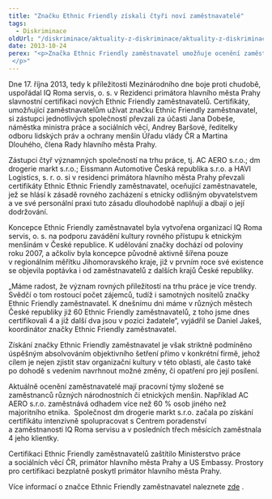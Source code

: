 ```yaml
---
title: "Značku Ethnic Friendly získali čtyři noví zaměstnavatelé"
tags:
  - Diskriminace
oldUrl: "/diskriminace/aktuality-z-diskriminace/aktuality-z-diskriminace-2013/znacku-ethnic-friendly-ziskali-ctyri-novi-zamestnavatele/"
date: 2013-10-24
perex: "<p>Značka Ethnic Friendly zaměstnavatel umožňuje ocenění zaměstnavatelů, kteří se hlásí k zásadě rovného zacházení s etnicky odlišným obyvatelstvem a ve své personální praxi tuto zásadu dlouhodobě naplňují a dbají o její dodržování. </p>"
---
```


<!-- imported from the old website -->

<p class="align-blok">Dne 17. října 2013, tedy k příležitosti Mezinárodního dne boje proti chudobě, uspořádal IQ Roma servis, o. s. v Rezidenci primátora hlavního města Prahy slavnostní certifikaci nových Ethnic Friendly zaměstnavatelů. Certifikáty, umožňující zaměstnavatelům užívat značku Ethnic Friendly zaměstnavatel, si zástupci jednotlivých společností převzali za účasti Jana Dobeše, náměstka ministra práce a sociálních věcí, Andrey Baršové, ředitelky odboru lidských práv a ochrany menšin Úřadu vlády ČR a Martina Dlouhého, člena Rady hlavního města Prahy.</p><p class="align-blok">Zástupci čtyř významných společností na trhu práce, tj. AC AERO s.r.o.; dm drogerie markt s.r.o.; Eissmann Automotive Česká republika s.r.o. a HAVI Logistics, s. r. o. si v residenci primátora hlavního města Prahy převzali certifikáty Ethnic Ethnic Friendly zaměstnavatel, oceňující zaměstnavatele, jež se hlásí k zásadě rovného zacházení s etnicky odlišným obyvatelstvem a ve své personální praxi tuto zásadu dlouhodobě naplňují a dbají o její dodržování.</p><p class="align-blok">Koncepce Ethnic Friendly zaměstnavatel byla vytvořena organizací IQ Roma servis, o. s. na podporu zavádění kultury rovného přístupu k etnickým menšinám v České republice. K udělování značky dochází od poloviny roku 2007, a ačkoliv byla koncepce původně aktivně šířena pouze v regionálním měřítku Jihomoravského kraje, již v prvním roce své existence se objevila poptávka i od zaměstnavatelů z dalších krajů České republiky.</p><p class="align-blok">„Máme radost, že význam rovných příležitostí na trhu práce je více trendy. Svědčí o tom rostoucí počet zájemců, tudíž i samotných nositelů značky Ethnic Friendly zaměstnavatel. K dnešnímu dni máme v různých městech České republiky již 60 Ethnic Friendly zaměstnavatelů, z toho jsme dnes certifikovali 4 a již další dva jsou v pozici žadatele“, vyjádřil se Daniel Jakeš, koordinátor značky Ethnic Friendly zaměstnavatel.</p><p class="align-blok">Získání značky Ethnic Friendly zaměstnavatel je však striktně podmíněno úspěšným absolvováním objektivního šetření přímo v konkrétní firmě, jehož cílem je nejen zjistit stav organizační kultury v této oblasti, ale často také po dohodě s vedením navrhnout možné změny, či opatření pro její posílení. </p><p class="align-blok">Aktuálně ocenění zaměstnavatelé mají pracovní týmy složené se zaměstnanců různých národnostních či etnických menšin. Například AC AERO s.r.o. zaměstnává odhadem více než 60 % osob jiného než majoritního etnika.  Společnost dm drogerie markt s.r.o. začala po získání certifikátu intenzivně spolupracovat s Centrem poradenství a zaměstnanosti IQ Roma servisu a v posledních třech měsících zaměstnala 4 jeho klientky. </p><p class="align-blok">Certifikaci Ethnic Friendly zaměstnavatelů zaštítilo Ministerstvo práce a sociálních věcí ČR, primátor hlavního města Prahy a US Embassy. Prostory pro certifikaci bezplatně poskytl primátor hlavního města Prahy.</p><p class="align-blok">Více informací o značce Ethnic Friendly zaměstnavatel naleznete <a title="Otevření do nového okna" href="http://www.ethnic-friendly.eu./" target="_blank">zde</a> <img alt="" src="https://www.ochrance.cz/typo3/ext/od_linkdesc/icons/external.gif" class="od_linkdesc_icon_external" />.</p>
